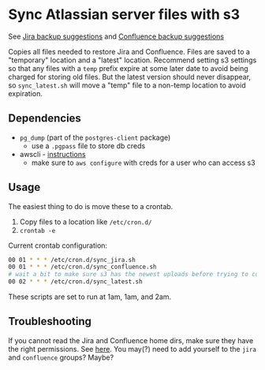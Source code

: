 # Sync Atlassian server files with s3

See [Jira backup suggestions](https://confluence.atlassian.com/adminjiraserver071/backing-up-data-802592964.html) and [Confluence backup suggestions](https://confluence.atlassian.com/doc/production-backup-strategy-38797389.html)

Copies all files needed to restore Jira and Confluence. Files are saved to a "temporary" location and a "latest" location. Recommend setting s3 settings so that any files with a `temp` prefix expire at some later date to avoid being charged for storing old files. But the latest version should never disappear, so `sync_latest.sh` will move a "temp" file to a non-temp location to avoid expiration.

## Dependencies

* `pg_dump` (part of the `postgres-client` package)
  * use a `.pgpass` file to store db creds
* awscli - [instructions](https://docs.aws.amazon.com/cli/latest/userguide/installing.html)
  * make sure to `aws configure` with creds for a user who can access s3

## Usage

The easiest thing to do is move these to a crontab.

1. Copy files to a location like `/etc/cron.d/`
2. `crontab -e`

Current crontab configuration:

```sh
00 01 * * * /etc/cron.d/sync_jira.sh
00 01 * * * /etc/cron.d/sync_confluence.sh
# wait a bit to make sure s3 has the newest uploads before trying to copy them
00 02 * * * /etc/cron.d/sync_latest.sh
```

These scripts are set to run at 1am, 1am, and 2am.

## Troubleshooting

If you cannot read the Jira and Confluence home dirs, make sure they have the right permissions. See [here](https://confluence.atlassian.com/jirakb/how-to-fix-jira-directories-permission-in-linux-829048437.html). You may(?) need to add yourself to the `jira` and `confluence` groups? Maybe?


